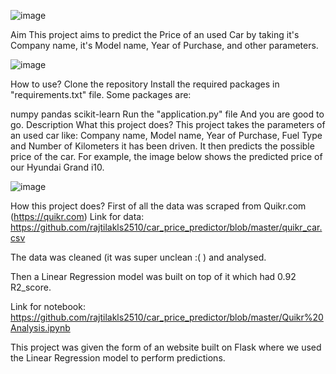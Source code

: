 ![image](https://github.com/user-attachments/assets/5f1c732a-11c5-4149-b270-320814603b5f)

Aim
This project aims to predict the Price of an used Car by taking it's Company name, it's Model name, Year of Purchase, and other parameters.

![image](https://github.com/user-attachments/assets/fa119ca5-f0d1-4294-b35b-5a1215ebfe2e)


How to use?
Clone the repository
Install the required packages in "requirements.txt" file.
Some packages are:

numpy
pandas
scikit-learn
Run the "application.py" file And you are good to go.
Description
What this project does?
This project takes the parameters of an used car like: Company name, Model name, Year of Purchase, Fuel Type and Number of Kilometers it has been driven.
It then predicts the possible price of the car. For example, the image below shows the predicted price of our Hyundai Grand i10.

![image](https://github.com/user-attachments/assets/fa7e7245-eed1-4cd9-a99a-254f9856f1b6)

How this project does?
First of all the data was scraped from Quikr.com (https://quikr.com) Link for data: https://github.com/rajtilakls2510/car_price_predictor/blob/master/quikr_car.csv

The data was cleaned (it was super unclean :( ) and analysed.

Then a Linear Regression model was built on top of it which had 0.92 R2_score.

Link for notebook: https://github.com/rajtilakls2510/car_price_predictor/blob/master/Quikr%20Analysis.ipynb

This project was given the form of an website built on Flask where we used the Linear Regression model to perform predictions.
